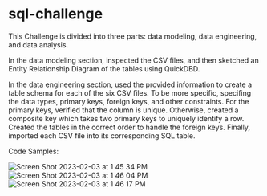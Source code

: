 # sql-challenge

This Challenge is divided into three parts: data modeling, data engineering, and data analysis.

In the data modeling section, inspected the CSV files, and then sketched an Entity Relationship Diagram of the tables using QuickDBD.

In the data engineering section, used the provided information to create a table schema for each of the six CSV files. To be more specific, specifing the data types, primary keys, foreign keys, and other constraints. For the primary keys, verified that the column is unique. Otherwise, created a composite key  which takes two primary keys to uniquely identify a row. Created the tables in the correct order to handle the foreign keys. Finally, imported each CSV file into its corresponding SQL table.

Code Samples:



![Screen Shot 2023-02-03 at 1 45 34 PM](https://user-images.githubusercontent.com/113545468/216682883-35ba540f-3eff-4eaf-8cfc-8f4977141ced.png)
![Screen Shot 2023-02-03 at 1 46 04 PM](https://user-images.githubusercontent.com/113545468/216682910-0cc543b0-2046-4787-aa01-96eda6bdf69b.png)
![Screen Shot 2023-02-03 at 1 46 17 PM](https://user-images.githubusercontent.com/113545468/216682931-f578c2f7-8404-4bdc-baba-36b25c5cb5dc.png)
